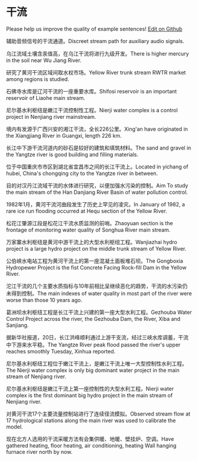 # 干流

Please help us improve the quality of example sentences! [Edit on Github](https://github.com/jiyushe/jiyu-example-sentence-source/blob/main/chinese/ganliu.md)

<p><span class="chinese">辅助音频信号的干流通道。</span><span class="english">Discreet stream path for auxiliary audio signals.</span></p>

<p><span class="chinese">乌江流域土壤含汞值高，在乌江干流将进行九级开发。</span><span class="english">There is higher mercury in the soil near Wu Jiang River.</span></p>

<p><span class="chinese">研究了黄河干流区域间取水权市场。</span><span class="english">Yellow River trunk stream RWTR market among regions is studied.</span></p>

<p><span class="chinese">石佛寺水库是辽河干流的一座重要水库。</span><span class="english">Shifosi reservoir is an important reservoir of Liaohe main stream.</span></p>

<p><span class="chinese">尼尔基水利枢纽是嫩江干流控制性工程。</span><span class="english">Nierji water complex is a control project in Nenjiang river mainstream.</span></p>

<p><span class="chinese">境内有发源于广西兴安的湘江干流，全长226公里。</span><span class="english">Xing'an have originated in the Xiangjiang River in Guangxi, length 226 km.</span></p>

<p><span class="chinese">长江中下游干流河道内的砂石是较好的建筑和填筑材料。</span><span class="english">The sand and gravel in the Yangtze river is good building and filling materials.</span></p>

<p><span class="chinese">位于中国重庆市市区到湖北省宜昌市之间的长江干流上。</span><span class="english">Located in yichang of hubei, China's chongqing city to the Yangtze river in between.</span></p>

<p><span class="chinese">目的对汉丹江流域干流的水体进行研究，以便加强水污染的控制。</span><span class="english">Aim To study the main stream of the Han Danjiang River Basin of water pollution control.</span></p>

<p><span class="chinese">1982年1月，黄河干流河曲段发生了历史上罕见的凌灾。</span><span class="english">In January of 1982, a rare ice run flooding occurred at Hequ section of the Yellow River.</span></p>

<p><span class="chinese">松花江肇源江段是松花江干流水质监测的前哨。</span><span class="english">Zhaoyuan section is the frontage of monitoring water quality of Songhua River main stream.</span></p>

<p><span class="chinese">万家寨水利枢纽是黄河中游干流上的大型水利枢纽工程。</span><span class="english">Wanjiazhai hydro project is a large hydro project on the middle trunk stream of Yellow River.</span></p>

<p><span class="chinese">公伯峡水电站工程为黄河干流上的第一座混凝土面板堆石坝。</span><span class="english">The Gongboxia Hydropewer Project is the fist Concrete Facing Rock-fill Dam in the Yellow River.</span></p>

<p><span class="chinese">沱江干流的几个主要水质指标与10年前相比呈继续恶化的趋势，干流的水污染仍未得到控制。</span><span class="english">The main indexes of water quality in most part of the river were worse than those 10 years ago.</span></p>

<p><span class="chinese">葛洲坝水利枢纽工程是长江干流上兴建的第一座大型水利工程。</span><span class="english">Gezhouba Water Control Project across the river, the Gezhouba Dam, the River, Xiba and Sanjiang.</span></p>

<p><span class="chinese">据新华社报道，20日，长江洪峰顺利通过上游干支流，经过三峡水库调蓄，干流中下游来水平稳。</span><span class="english">The Yangtze River peak flood passed the river's upper reaches smoothly Tuesday, Xinhua reported.</span></p>

<p><span class="chinese">尼尔基水利枢纽工程位于嫩江干流上，是嫩江干流上唯一大型控制性水利工程。</span><span class="english">The Nierji water complex is only big dominant water project in the main stream of Nenjiang river.</span></p>

<p><span class="chinese">尼尔基水利枢纽是嫩江干流上第一座控制性的大型水利工程。</span><span class="english">Nierji water complex is the first dominant big hydro project in the main stream of Nenjiang river.</span></p>

<p><span class="chinese">对黄河干流17个主要流量控制站进行了连续径流模拟。</span><span class="english">Observed stream flow at 17 hydrological stations along the main river was used to calibrate the model.</span></p>

<p><span class="chinese">现在北方人选用的干流采暖方法有会集供暖、地暖、壁挂炉、空调。</span><span class="english">Have gathered heating, floor heating, air conditioning, heating Wall hanging furnace river north by now.</span></p>

